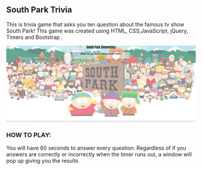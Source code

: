 ## South Park Trivia

This is trivia game that asks you ten question about the famous tv show South Park!
This game was created using HTML, CSS,JavaScript, jQuery, Timers and Bootstrap .




![](assets/images/Capture.JPG)



### HOW TO PLAY:
You will have 60 seconds to answer every question.
Regardless of if you answers are correctly or incorrectly when the timer runs out, a window will pop up giving you 
the results

